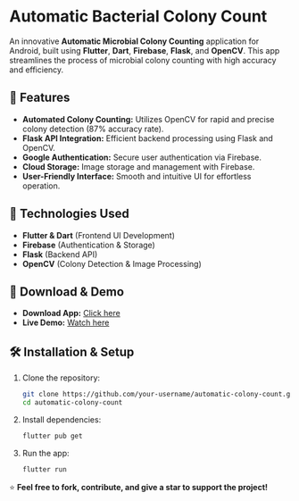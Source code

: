 # Automatic Bacterial Colony Count

An innovative **Automatic Microbial Colony Counting** application for Android, built using **Flutter**, **Dart**, **Firebase**, **Flask**, and **OpenCV**. This app streamlines the process of microbial colony counting with high accuracy and efficiency.

## 📌 Features

- **Automated Colony Counting:** Utilizes OpenCV for rapid and precise colony detection (87% accuracy rate).
- **Flask API Integration:** Efficient backend processing using Flask and OpenCV.
- **Google Authentication:** Secure user authentication via Firebase.
- **Cloud Storage:** Image storage and management with Firebase.
- **User-Friendly Interface:** Smooth and intuitive UI for effortless operation.

## 🚀 Technologies Used

- **Flutter & Dart** (Frontend UI Development)
- **Firebase** (Authentication & Storage)
- **Flask** (Backend API)
- **OpenCV** (Colony Detection & Image Processing)

## 📲 Download & Demo

- **Download App:** [Click here](https://drive.google.com/file/d/13O_1nr6NQqhfMwfY0CJFdPoBss-GbvK4/view?usp=sharing)
- **Live Demo:** [Watch here](https://github.com/user-attachments/assets/e69e3cb9-cf2d-42a2-9837-8bfb44d054ea)

## 🛠️ Installation & Setup

1. Clone the repository:
   ```bash
   git clone https://github.com/your-username/automatic-colony-count.git
   cd automatic-colony-count
   ```
2. Install dependencies:
   ```bash
   flutter pub get
   ```
3. Run the app:
   ```bash
   flutter run
   ```

⭐ **Feel free to fork, contribute, and give a star to support the project!**
